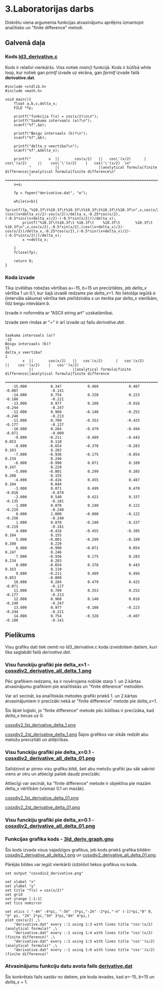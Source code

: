 # 3.Laboratorijas darbs
Diskrētu viena argumenta funkcijas atvasinājumu aprēķins izmantojot analītisko un "finite difference" metodi.
## Galvenā daļa

### Kods [ld3_derivative.c](https://github.com/Lasiurus/RTR-105/blob/main/3ld_derivative/ld3_derivative.c)

Kods ir relatīvi vienkāršs. Viss notiek *main()* funkcijā. Kods ir būtībā while loop, kur notiek gan *printf* izvade uz ekrāna, gan *fprintf* izvade failā **derivative.dat**.

```#include <stdio.h>
#include <stdlib.h>
#include <math.h>

void main(){
    float a,b,x,delta_x;
    FILE *fp;

    printf("funkcija f(x) = cos(x/2)\n\n");
    printf("Saakuma intervaals (a)?\n");
    scanf("%f",&a);

    printf("Beigu intervaals (b)?\n");
    scanf("%f",&b);

    printf("delta_x veertiba?\n");
    scanf("%f",&delta_x);

    printf("        x  ||       cos(x/2)   ||   cos\'(x/2)      |   cos\'(x/2)     ||    cos\'\'(x/2)    |   cos\'\'(x/2)  \n"
           "           ||                  ||analytical formula|finite difference||analytical formula|finite difference\n"
           "    ========================================================================================================\n");
    x=a;

    fp = fopen("derivative.dat", "w");

    while(x<b){
        fprintf(fp,"%10.3f\t%10.3f\t%10.3f\t%10.3f\t%10.3f\t%10.3f\n",x,cos(x/2),-0.5*sin(x/2),(cos((x+delta_x)/2)-cos(x/2))/delta_x,-0.25*cos(x/2),(-0.5*sin((x+delta_x)/2)-(-0.5*sin(x/2)))/delta_x);
        printf("%10.3f\t%10.3f\t %10.3f\t    %10.3f\t       %10.3f\t    %10.3f\n",x,cos(x/2),-0.5*sin(x/2),(cos((x+delta_x)/2)-cos(x/2))/delta_x,-0.25*cos(x/2),(-0.5*sin((x+delta_x)/2)-(-0.5*sin(x/2)))/delta_x);
        x +=delta_x;
      
    }
    fclose(fp);

    return 0;
}
```

### Koda izvade
Tika izvēlētas robežas vērtības a=-15, b=15 un precizitātes, jeb *delta_x* vērtība 1 un 0.1, kur šajā izvadē redzams pie *delta_x*=1.
No lietotāja iegūtā *a* (intervāla sākuma) vērtība tiek pielīdzināta *x* un iterēta par *delta_x* vienībām, līdz beigu intevālam *b*.

Izvade ir noformēta ar "ASCII string art" uzskatāmībai.

Izvade zem rindas ar "=" ir arī izvade uz failu *derivative.dat*.

```funkcija f(x) = cos(x/2)

Saakuma intervaals (a)?
-15
Beigu intervaals (b)?
15
delta_x veertiba?
1
        x  ||       cos(x/2)   ||   cos'(x/2)      |   cos'(x/2)     ||    cos''(x/2)    |   cos''(x/2)  
           ||                  ||analytical formula|finite difference||analytical formula|finite difference
    ========================================================================================================
   -15.000           0.347            0.469              0.407             -0.087               -0.141
   -14.000           0.754            0.328              0.223             -0.188               -0.221
   -13.000           0.977            0.108             -0.016             -0.244               -0.247
   -12.000           0.960           -0.140             -0.252             -0.240               -0.213
   -11.000           0.709           -0.353             -0.425             -0.177               -0.127
   -10.000           0.284           -0.479             -0.494             -0.071               -0.009
    -9.000          -0.211           -0.489             -0.443              0.053                0.110
    -8.000          -0.654           -0.378             -0.283              0.163                0.203
    -7.000          -0.936           -0.175             -0.054              0.234                0.246
    -6.000          -0.990            0.071              0.189              0.247                0.229
    -5.000          -0.801            0.299              0.385              0.200                0.155
    -4.000          -0.416            0.455              0.487              0.104                0.044
    -3.000           0.071            0.499              0.470             -0.018               -0.078
    -2.000           0.540            0.421              0.337             -0.135               -0.181
    -1.000           0.878            0.240              0.122             -0.219               -0.240
     0.000           1.000           -0.000             -0.122             -0.250               -0.240
     1.000           0.878           -0.240             -0.337             -0.219               -0.181
     4.000          -0.416           -0.455             -0.385              0.104                0.155
     5.000          -0.801           -0.299             -0.189              0.200                0.229
     6.000          -0.990           -0.071              0.054              0.247                0.246
     7.000          -0.936            0.175              0.283              0.234                0.203
     8.000          -0.654            0.378              0.443              0.163                0.110
     9.000          -0.211            0.489              0.494              0.053               -0.009
    10.000           0.284            0.479              0.425             -0.071               -0.127
    11.000           0.709            0.353              0.252             -0.177               -0.213
    12.000           0.960            0.140              0.016             -0.240               -0.247
    13.000           0.977           -0.108             -0.223             -0.244               -0.221
    14.000           0.754           -0.328             -0.407             -0.188               -0.141
```


## Pielikums

Visu grafiku dati tiek ņemti no ld3_derivative.c koda izveidotiem datiem, kuri tika saglabāti failā *derivative.dat*.
### Visu funckiju grafiki pie delta_x=1 - [cosxdiv2_derivative_all_delta_1.png](https://github.com/Lasiurus/RTR-105/blob/main/3ld_derivative/cosxdiv2_2nd_derivative_delta_1.png)

Pēc grafikiem redzams, ka ir novērojama nobīde starp 1. un 2.kārtas atvasinājumu grafikiem pie analītiskās un "finite diference" metodēm.

Var arī secināt, ka analītiskās metodes grafiki priekš 1. un 2.kārtas atvasinājumiem ir precīzāki nekā ar "finite difference" metode pie *delta_x*=1.

Šis šķiet loģiski, jo "finite difference" metode pēc būtības ir precīzāka, kad *delta_x* tiecas uz 0.


[cosxdiv2_1st_derivative_delta_1.png](https://github.com/Lasiurus/RTR-105/blob/main/3ld_derivative/cosxdiv2_1st_derivative_delta_1.png)

[cosxdiv2_2st_derivative_delta_1.png](https://github.com/Lasiurus/RTR-105/blob/main/3ld_derivative/cosxdiv2_2st_derivative_delta_1.png)
Šajos grafikos var sīkāk redzēt abu metožu precizitāti un atšķirības.

### Visu funckiju grafiki pie delta_x=0.1 - [cosxdiv2_derivative_all_delta_01.png](https://github.com/Lasiurus/RTR-105/blob/main/3ld_derivative/cosxdiv2_2nd_derivative_delta_01.png)

Salīdzinot ar pirmo visu grafiku bildi, šeit abu metožu grafiki jau sāk sakrist viens ar otru un attiecīgi paliek daudz precīzāki. 

Attiecīgi var secināt, ka "finite difference" metode ir objektīva pie mazām delta_x vērtībām (vismaz 0.1 un mazāk).

[cosxdiv2_1st_derivative_delta_01.png](https://github.com/Lasiurus/RTR-105/blob/main/3ld_derivative/cosxdiv2_1st_derivative_delta_01.png)

[cosxdiv2_2st_derivative_delta_01.png](https://github.com/Lasiurus/RTR-105/blob/main/3ld_derivative/cosxdiv2_2st_derivative_delta_01.png)


### Visu funckiju grafiki pie delta_x=0.1 - [cosxdiv2_derivative_all_delta_01.png](https://github.com/Lasiurus/RTR-105/blob/main/3ld_derivative/cosxdiv2_derivative_all_delta_01.png)

### Funkcijas grafika kods - [3ld_deriv_graph.gnu](https://github.com/Lasiurus/RTR-105/blob/main/3ld_derivative/3ld_deriv_graph.gnu)
Šis kods izvada visus vajadzīgos grafikus, jeb kods priekš grafika bildēm [cosxdiv2_derivative_all_delta_1.png](https://github.com/Lasiurus/RTR-105/blob/main/3ld_derivative/cosxdiv2_2nd_derivative_delta_1.png) un [cosxdiv2_derivative_all_delta_01.png](https://github.com/Lasiurus/RTR-105/blob/main/3ld_derivative/cosxdiv2_derivative_all_delta_01.png).

Pārējās bildes var iegūt vienkārši izdzēšot liekos grafikus no koda.

```set terminal png
set output "cosxdiv2_derivative.png"

set xlabel "x"
set ylabel "y"
set title "f(x) = cos(x/2)"
set grid
set yrange [-1:1]
set tics nomirror

set xtics ( "-4π" -4*pi, "-3π" -3*pi,"-2π" -2*pi,"-π" (-1)*pi,"0" 0, "π" pi, "2π" 2*pi,"3π" 3*pi,"4π" 4*pi,)
plot cos(x/2) ,\
    "derivative.dat" every ::1 using 1:3 with lines title "cos'(x/2) (analytical formula)" ,\
    "derivative.dat" every ::1 using 1:4 with lines title "cos'(x/2) (finite difference)" ,\
    "derivative.dat" every ::1 using 1:5 with lines title "cos''(x/2) (analytical formula)" ,\
    "derivative.dat" every ::1 using 1:6 with lines title "cos''(x/2) (finite difference)"
```

### Atvasinājumu funkciju datu avota fails [derivative.dat](https://github.com/Lasiurus/RTR-105/blob/main/3ld_derivative/derivative.dat)

Šis konkrētais fails sastāv no datiem, pie koda ievades, kad *a*=-15, *b*=15 un *delta_x* = 1.
